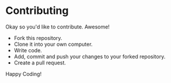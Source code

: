 # Contributing

Okay so you'd like to contribute. Awesome!

* Fork this repository.
* Clone it into your own computer.
* Write code.
* Add, commit and push your changes to your forked repository.
* Create a pull request.

Happy Coding!
